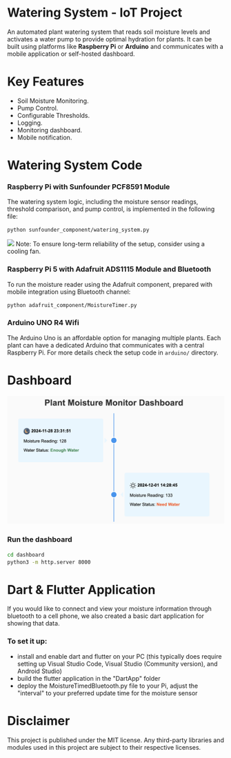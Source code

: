 # Watering System - IoT Project

An automated plant watering system that reads soil moisture levels and activates a water pump to provide optimal hydration for plants. It can be built using platforms like **Raspberry Pi** or **Arduino** and communicates with a mobile application or self-hosted dashboard.

# Key Features
- Soil Moisture Monitoring.
- Pump Control.
- Configurable Thresholds.
- Logging.
- Monitoring dashboard.
- Mobile notification.

# Watering System Code

### Raspberry Pi with Sunfounder PCF8591 Module 

The watering system logic, including the moisture sensor readings, threshold comparison, and pump control, is implemented in the following file:
```bash
python sunfounder_component/watering_system.py
```

<img src="sunfounder_component/plant_motor_in_action.gif" height="450px"/>
Note: To ensure long-term reliability of the setup, consider using a cooling fan.

### Raspberry Pi 5 with Adafruit ADS1115 Module and Bluetooth
To run the moisture reader using the Adafruit component, prepared with mobile integration using Bluetooth channel:
```bash
python adafruit_component/MoistureTimer.py
```
### Arduino UNO R4 Wifi
The Arduino Uno is an affordable option for managing multiple plants. Each plant can have a dedicated Arduino that communicates with a central Raspberry Pi. For more details check the setup code in
`arduino/` directory.

# Dashboard

<img src="dashboard/dashboard_screen2.png" width="750px" />

### Run the dashboard
```bash
cd dashboard
python3 -m http.server 8000
```
# Dart & Flutter Application
If you would like to connect and view your moisture information through bluetooth to a cell phone, we also created a basic dart application for showing that data.

### To set it up:
- install and enable dart and flutter on your PC (this typically does require setting up Visual Studio Code, Visual Studio (Community version), and Android Studio)
- build the flutter application in the "DartApp" folder
- deploy the MoistureTimedBluetooth.py file to your Pi, adjust the "interval" to your preferred update time for the moisture sensor

  
# Disclaimer
This project is published under the MIT license. 
Any third-party libraries and modules used in this project are subject to their respective licenses.





